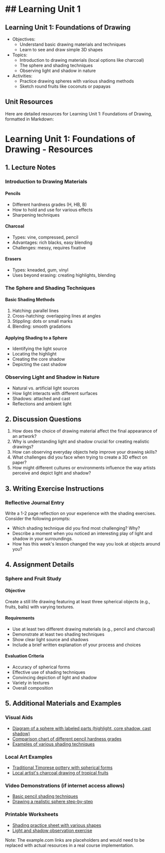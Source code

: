 # ## Learning Unit 1

## Learning Unit 1: Foundations of Drawing
- Objectives:  
  * Understand basic drawing materials and techniques
  * Learn to see and draw simple 3D shapes
- Topics:
  * Introduction to drawing materials (local options like charcoal)
  * The sphere and shading techniques
  * Observing light and shadow in nature
- Activities:
  * Practice drawing spheres with various shading methods
  * Sketch round fruits like coconuts or papayas

## Unit Resources

Here are detailed resources for Learning Unit 1: Foundations of Drawing, formatted in Markdown:

# Learning Unit 1: Foundations of Drawing - Resources

## 1. Lecture Notes

### Introduction to Drawing Materials

#### Pencils
- Different hardness grades (H, HB, B)
- How to hold and use for various effects
- Sharpening techniques

#### Charcoal
- Types: vine, compressed, pencil
- Advantages: rich blacks, easy blending
- Challenges: messy, requires fixative

#### Erasers
- Types: kneaded, gum, vinyl
- Uses beyond erasing: creating highlights, blending

### The Sphere and Shading Techniques

#### Basic Shading Methods
1. Hatching: parallel lines
2. Cross-hatching: overlapping lines at angles
3. Stippling: dots or small marks
4. Blending: smooth gradations

#### Applying Shading to a Sphere
- Identifying the light source
- Locating the highlight
- Creating the core shadow
- Depicting the cast shadow

### Observing Light and Shadow in Nature

- Natural vs. artificial light sources
- How light interacts with different surfaces
- Shadows: attached and cast
- Reflections and ambient light

## 2. Discussion Questions

1. How does the choice of drawing material affect the final appearance of an artwork?
2. Why is understanding light and shadow crucial for creating realistic drawings?
3. How can observing everyday objects help improve your drawing skills?
4. What challenges did you face when trying to create a 3D effect on paper?
5. How might different cultures or environments influence the way artists perceive and depict light and shadow?

## 3. Writing Exercise Instructions

### Reflective Journal Entry
Write a 1-2 page reflection on your experience with the shading exercises. Consider the following prompts:

- Which shading technique did you find most challenging? Why?
- Describe a moment when you noticed an interesting play of light and shadow in your surroundings.
- How has this week's lesson changed the way you look at objects around you?

## 4. Assignment Details

### Sphere and Fruit Study

#### Objective
Create a still life drawing featuring at least three spherical objects (e.g., fruits, balls) with varying textures.

#### Requirements
- Use at least two different drawing materials (e.g., pencil and charcoal)
- Demonstrate at least two shading techniques
- Show clear light source and shadows
- Include a brief written explanation of your process and choices

#### Evaluation Criteria
- Accuracy of spherical forms
- Effective use of shading techniques
- Convincing depiction of light and shadow
- Variety in textures
- Overall composition

## 5. Additional Materials and Examples

### Visual Aids
- [Diagram of a sphere with labeled parts (highlight, core shadow, cast shadow)](https://example.com/sphere-diagram.jpg)
- [Comparison chart of different pencil hardness grades](https://example.com/pencil-grades.jpg)
- [Examples of various shading techniques](https://example.com/shading-techniques.jpg)

### Local Art Examples
- [Traditional Timorese pottery with spherical forms](https://example.com/timorese-pottery.jpg)
- [Local artist's charcoal drawing of tropical fruits](https://example.com/local-artist-fruits.jpg)

### Video Demonstrations (if internet access allows)
- [Basic pencil shading techniques](https://example.com/pencil-shading-video)
- [Drawing a realistic sphere step-by-step](https://example.com/sphere-drawing-video)

### Printable Worksheets
- [Shading practice sheet with various shapes](https://example.com/shading-worksheet.pdf)
- [Light and shadow observation exercise](https://example.com/light-shadow-worksheet.pdf)

Note: The example.com links are placeholders and would need to be replaced with actual resources in a real course implementation.